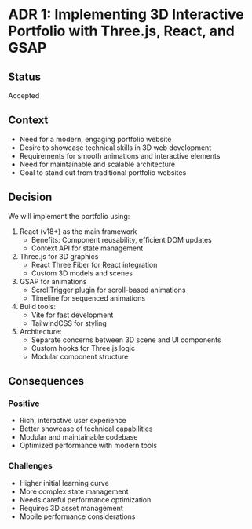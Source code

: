 # ADR 1: Implementing 3D Interactive Portfolio with Three.js, React, and GSAP

## Status
Accepted

## Context
- Need for a modern, engaging portfolio website
- Desire to showcase technical skills in 3D web development
- Requirements for smooth animations and interactive elements
- Need for maintainable and scalable architecture
- Goal to stand out from traditional portfolio websites

## Decision
We will implement the portfolio using:
1. React (v18+) as the main framework
   - Benefits: Component reusability, efficient DOM updates
   - Context API for state management
2. Three.js for 3D graphics
   - React Three Fiber for React integration
   - Custom 3D models and scenes
3. GSAP for animations
   - ScrollTrigger plugin for scroll-based animations
   - Timeline for sequenced animations
4. Build tools:
   - Vite for fast development
   - TailwindCSS for styling
5. Architecture:
   - Separate concerns between 3D scene and UI components
   - Custom hooks for Three.js logic
   - Modular component structure

## Consequences
### Positive
- Rich, interactive user experience
- Better showcase of technical capabilities
- Modular and maintainable codebase
- Optimized performance with modern tools

### Challenges
- Higher initial learning curve
- More complex state management
- Needs careful performance optimization
- Requires 3D asset management
- Mobile performance considerations